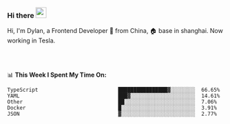 ### Hi there <img src="https://media.giphy.com/media/hvRJCLFzcasrR4ia7z/giphy.gif" width="25px">

<!-- ![visitors](https://visitor-badge.glitch.me/badge?page_id=dislfyer.dislfyer) -->

Hi, I'm Dylan, a Frontend Developer 🚀 from China, 🏠 base in shanghai. Now working in Tesla.

<br/>
<br/>

📊 **This Week I Spent My Time On:**


<!--START_SECTION:waka-->

```text
TypeScript                          ████████████████▓░░░░░░░░  66.65%
YAML                                ███▓░░░░░░░░░░░░░░░░░░░░░  14.61%
Other                               ██░░░░░░░░░░░░░░░░░░░░░░░  7.06%
Docker                              █░░░░░░░░░░░░░░░░░░░░░░░░  3.91%
JSON                                ▓░░░░░░░░░░░░░░░░░░░░░░░░  2.77%
```

<!--END_SECTION:waka-->

<!--
**About Me:**
 -->
